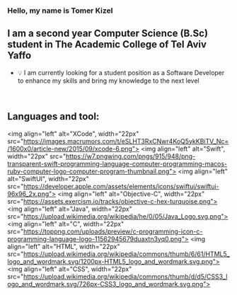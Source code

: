 ### Hello, my name is Tomer Kizel 

## I am a second year Computer Science (B.Sc) student in The Academic College of Tel Aviv Yaffo

- :bulb: I am currently looking for a student position as a Software Developer to enhance my skills and bring my knowledge to the next level
<br />

## Languages and tool:
<img align="left" alt="XCode", width="22px" src="https://images.macrumors.com/t/eSLHT3RxCNwr4KoQ5ykKBiTV_Nc=/1600x0/article-new/2015/09/xcode-6.png">
<img align="left" alt="Swift", width="22px" src="https://w7.pngwing.com/pngs/915/948/png-transparent-swift-programming-language-computer-programming-macos-ruby-computer-logo-computer-program-thumbnail.png">
<img align="left" alt="SwiftUI", width="22px" src="https://developer.apple.com/assets/elements/icons/swiftui/swiftui-96x96_2x.png">
<img align="left" alt="Objective-C", width="22px" src="https://assets.exercism.io/tracks/objective-c-hex-turquoise.png">
<img align="left" alt="Java", width="22px" src="https://upload.wikimedia.org/wikipedia/he/0/05/Java_Logo.svg.png">
<img align="left" alt="C", width="22px" src="https://toppng.com/uploads/preview/c-programming-icon-c-programming-language-logo-11562945679duaxtn3yq0.png">
<img align="left" alt="HTML", width="22px" src="https://upload.wikimedia.org/wikipedia/commons/thumb/6/61/HTML5_logo_and_wordmark.svg/1200px-HTML5_logo_and_wordmark.svg.png">
<img align="left" alt="CSS", width="22px" src="https://upload.wikimedia.org/wikipedia/commons/thumb/d/d5/CSS3_logo_and_wordmark.svg/726px-CSS3_logo_and_wordmark.svg.png">
